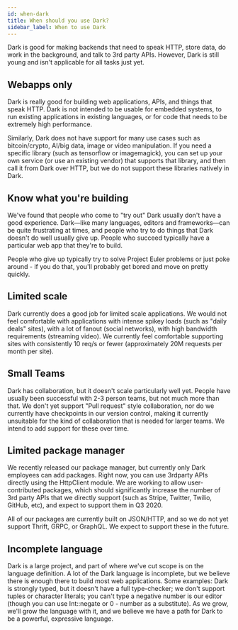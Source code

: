```yaml
---
id: when-dark
title: When should you use Dark?
sidebar_label: When to use Dark
---
```


Dark is good for making backends that need to speak HTTP, store data, do work in the background, and talk to 3rd party APIs. However, Dark is still young and isn't applicable for all tasks just yet.

## Webapps only

Dark is really good for building web applications, APIs, and things that speak HTTP. Dark is not intended to be usable for embedded systems, to run existing applications in existing languages, or for code that needs to be extremely high performance.

Similarly, Dark does not have support for many use cases such as bitcoin/crypto, AI/big data, image or video manipulation. If you need a specific library (such as tensorflow or imagemagick), you can set up your own service (or use an existing vendor) that supports that library, and then call it from Dark over HTTP, but we do not support these libraries natively in Dark.

## Know what you're building

We've found that people who come to "try out" Dark usually don't have a good experience. Dark—like many languages, editors and frameworks—can be quite frustrating at times, and people who try to do things that Dark doesn't do well usually give up. People who succeed typically have a particular web app that they're to build.

People who give up typically try to solve Project Euler problems or just poke around - if you do that, you'll probably get bored and move on pretty quickly.

## Limited scale

Dark currently does a good job for limited scale applications. We would not feel comfortable with applications with intense spikey loads (such as "daily deals" sites), with a lot of fanout (social networks), with high bandwidth requirements (streaming video). We currently feel comfortable supporting sites with consistently 10 req/s or fewer (approximately 20M requests per month per site).

## Small Teams

Dark has collaboration, but it doesn't scale particularly well yet. People have usually been successful with 2-3 person teams, but not much more than that. We don't yet support "Pull request" style collaboration, nor do we currently have checkpoints in our version control, making it currently unsuitable for the kind of collaboration that is needed for larger teams. We intend to add support for these over time.

## Limited package manager

We recently released our package manager, but currently only Dark employees can add packages. Right now, you can use 3rdparty APIs directly using the HttpClient module. We are working to allow user-contributed packages, which should significantly increase the number of 3rd party APIs that we directly support (such as Stripe, Twitter, Twilio, GitHub, etc), and expect to support them in Q3 2020.

All of our packages are currently built on JSON/HTTP, and so we do not yet support Thrift, GRPC, or GraphQL. We expect to support these in the future.

## Incomplete language

Dark is a large project, and part of where we've cut scope is on the language definition. A lot of the Dark language is incomplete, but we believe there is enough there to build most web applications. Some examples: Dark is strongly typed, but it doesn't have a full type-checker; we don't support tuples or character literals; you can't type a negative number is our editor (though you can use Int::negate or 0 - number as a substitute). As we grow, we'll grow the language with it, and we believe we have a path for Dark to be a powerful, expressive language.
